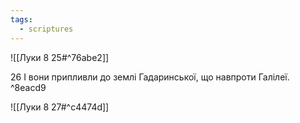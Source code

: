 ```yaml
---
tags:
  - scriptures
---
```


![[Луки 8 25#^76abe2]]

26 І вони припливли до землі Гадаринської, що навпроти Галілеї. ^8eacd9

![[Луки 8 27#^c4474d]]